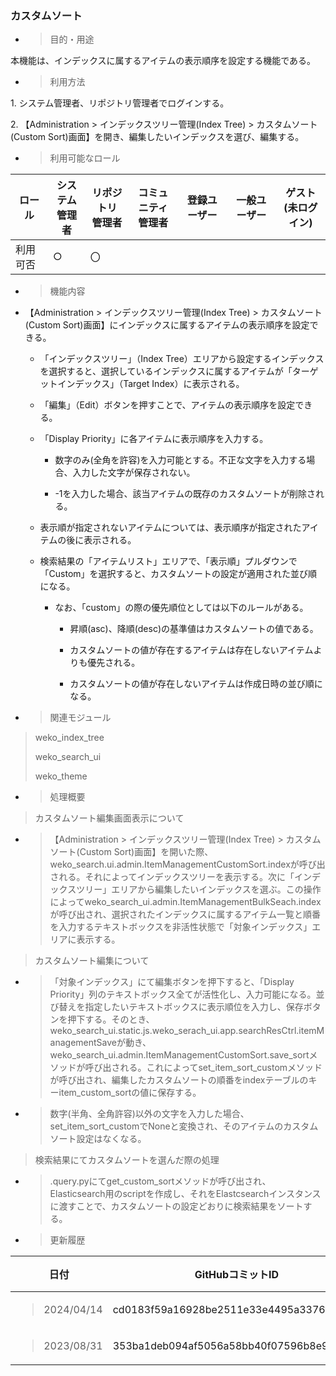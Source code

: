 ### カスタムソート

  - > 目的・用途

本機能は、インデックスに属するアイテムの表示順序を設定する機能である。

  - > 利用方法

1\. システム管理者、リポジトリ管理者でログインする。

2\. 【Administration \> インデックスツリー管理(Index Tree) \> カスタムソート(Custom Sort)画面】を開き、編集したいインデックスを選び、編集する。

  - > 利用可能なロール

<table>
<thead>
<tr class="header">
<th>ロール</th>
<th>システム<br />
管理者</th>
<th>リポジトリ<br />
管理者</th>
<th>コミュニティ<br />
管理者</th>
<th>登録ユーザー</th>
<th>一般ユーザー</th>
<th>ゲスト<br />
(未ログイン)</th>
</tr>
</thead>
<tbody>
<tr class="odd">
<td>利用可否</td>
<td>○</td>
<td>〇</td>
<td></td>
<td></td>
<td></td>
<td></td>
</tr>
</tbody>
</table>

  - > 機能内容

<!-- end list -->

  - 【Administration \> インデックスツリー管理(Index Tree) \> カスタムソート(Custom Sort)画面】にインデックスに属するアイテムの表示順序を設定できる。
    
      - 「インデックスツリー」（Index Tree）エリアから設定するインデックスを選択すると、選択しているインデックスに属するアイテムが「ターゲットインデックス」（Target Index）に表示される。
    
      - 「編集」（Edit）ボタンを押すことで、アイテムの表示順序を設定できる。
    
      - 「Display Priority」に各アイテムに表示順序を入力する。
        
          - 数字のみ(全角を許容)を入力可能とする。不正な文字を入力する場合、入力した文字が保存されない。

          - -1を入力した場合、該当アイテムの既存のカスタムソートが削除される。
    
      - 表示順が指定されないアイテムについては、表示順序が指定されたアイテムの後に表示される。
    
      - 検索結果の「アイテムリスト」エリアで、「表示順」プルダウンで「Custom」を選択すると、カスタムソートの設定が適用された並び順になる。
        
          - なお、「custom」の際の優先順位としては以下のルールがある。
            
              - 昇順(asc)、降順(desc)の基準値はカスタムソートの値である。
            
              - カスタムソートの値が存在するアイテムは存在しないアイテムよりも優先される。
            
              - カスタムソートの値が存在しないアイテムは作成日時の並び順になる。

<!-- end list -->

  - > 関連モジュール

> weko\_index\_tree
> 
> weko\_search\_ui
> 
> weko\_theme

  - > 処理概要

> カスタムソート編集画面表示について

  - > 【Administration \> インデックスツリー管理(Index Tree) \> カスタムソート(Custom Sort)画面】を開いた際、weko\_search.ui.admin.ItemManagementCustomSort.indexが呼び出される。それによってインデックスツリーを表示する。次に「インデックスツリー」エリアから編集したいインデックスを選ぶ。この操作によってweko\_search\_ui.admin.ItemManagementBulkSeach.indexが呼び出され、選択されたインデックスに属するアイテム一覧と順番を入力するテキストボックスを非活性状態で「対象インデックス」エリアに表示する。

> カスタムソート編集について

  - > 「対象インデックス」にて編集ボタンを押下すると、「Display Priority」列のテキストボックス全てが活性化し、入力可能になる。並び替えを指定したいテキストボックスに表示順位を入力し、保存ボタンを押下する。そのとき、weko\_search\_ui.static.js.weko\_serach\_ui.app.searchResCtrl.itemManagementSaveが動き、weko\_search\_ui.admin.ItemManagementCustomSort.save\_sortメソッドが呼び出される。これによってset\_item\_sort\_customメソッドが呼び出され、編集したカスタムソートの順番をindexテーブルのキーitem\_custom\_sortの値に保存する。

  - > 数字(半角、全角許容)以外の文字を入力した場合、set\_item\_sort\_customでNoneと変換され、そのアイテムのカスタムソート設定はなくなる。

> 検索結果にてカスタムソートを選んだ際の処理

  - > .query.pyにてget\_custom\_sortメソッドが呼び出され、Elasticsearch用のscriptを作成し、それをElastcsearchインスタンスに渡すことで、カスタムソートの設定どおりに検索結果をソートする。

<!-- end list -->

  - > 更新履歴

<table>
<thead>
<tr class="header">
<th>日付</th>
<th>GitHubコミットID</th>
<th>更新内容</th>
</tr>
</thead>
<tbody>
<tr class="odd">
<td><blockquote>
<p>2024/04/14</p>
</blockquote></td>
<td>cd0183f59a16928be2511e33e4495a3376f143c9</td>
<td>v1.0.6</td>
</tr>
<tr class="odd">
<td><blockquote>
<p>2023/08/31</p>
</blockquote></td>
<td>353ba1deb094af5056a58bb40f07596b8e95a562</td>
<td>初版作成</td>
</tr>
</tbody>
</table>
